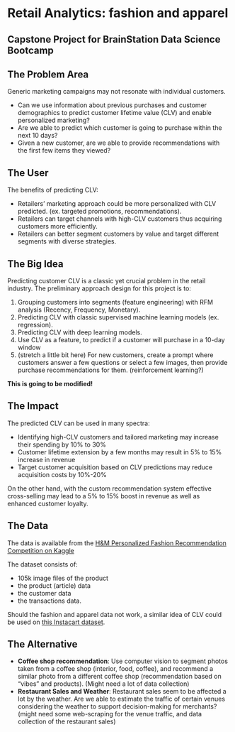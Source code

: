 # Retail Analytics: fashion and apparel
Capstone Project for BrainStation Data Science Bootcamp
---

## The Problem Area

Generic marketing campaigns may not resonate with individual customers. 

- Can we use information about previous purchases and customer demographics to predict customer lifetime value (CLV) and enable personalized marketing?
- Are we able to predict which customer is going to purchase within the next 10 days?
- Given a new customer, are we able to provide recommendations with the first few items they viewed?

## The User

The benefits of predicting CLV:

- Retailers’ marketing approach could be more personalized with CLV predicted. (ex. targeted promotions, recommendations).
- Retailers can target channels with high-CLV customers thus acquiring customers more efficiently.
- Retailers can better segment customers by value and target different segments with diverse strategies.

## The Big Idea

Predicting customer CLV is a classic yet crucial problem in the retail industry. The preliminary approach design for this project is to:

1. Grouping customers into segments (feature engineering) with RFM analysis (Recency, Frequency, Monetary).
2. Predicting CLV with classic supervised machine learning models (ex. regression).
3. Predicting CLV with deep learning models.
4. Use CLV as a feature, to predict if a customer will purchase in a 10-day window
5. (stretch a little bit here) For new customers, create a prompt where customers answer a few questions or select a few images, then provide purchase recommendations for them. (reinforcement learning?)

**This is going to be modified!**

## The Impact

The predicted CLV can be used in many spectra:

- Identifying high-CLV customers and tailored marketing may increase their spending by 10% to 30%
- Customer lifetime extension by a few months may result in 5% to 15% increase in revenue
- Target customer acquisition based on CLV predictions may reduce acquisition costs by 10%-20%

On the other hand, with the custom recommendation system effective cross-selling may lead to a 5% to 15% boost in revenue as well as enhanced customer loyalty.

## The Data

The data is available from the [H&M Personalized Fashion Recommendation Competition on Kaggle](https://www.kaggle.com/competitions/h-and-m-personalized-fashion-recommendations/data?select=transactions_train.csv)

The dataset consists of:

- 105k image files of the product
- the product (article) data
- the customer data
- the transactions data.

Should the fashion and apparel data not work, a similar idea of CLV could be used on [this Instacart dataset](https://www.kaggle.com/c/instacart-market-basket-analysis/data).

## The Alternative

- **Coffee shop recommendation**: Use computer vision to segment photos taken from a coffee shop (interior, food, coffee), and recommend a similar photo from a different coffee shop (recommendation based on “vibes” and products). (Might need a lot of data collection)
- **Restaurant Sales and Weather**: Restaurant sales seem to be affected a lot by the weather. Are we able to estimate the traffic of certain venues considering the weather to support decision-making for merchants? (might need some web-scraping for the venue traffic, and data collection of the restaurant sales)
